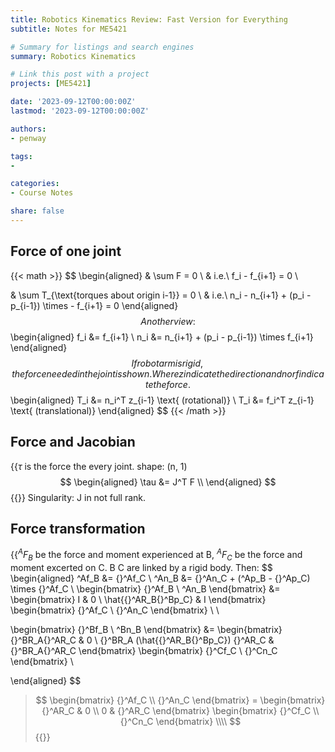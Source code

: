 ```yaml
---
title: Robotics Kinematics Review: Fast Version for Everything
subtitle: Notes for ME5421

# Summary for listings and search engines
summary: Robotics Kinematics

# Link this post with a project
projects: [ME5421]

date: '2023-09-12T00:00:00Z'
lastmod: '2023-09-12T00:00:00Z'

authors:
- penway

tags:
- 

categories:
- Course Notes

share: false
---
```


## Force of one joint
{{< math >}}
$$
\begin{aligned}
& \sum F = 0 \\
& i.e.\ f_i - f_{i+1} = 0 \\

& \sum T_{\text{torques about origin i-1}} = 0 \\
& i.e.\ n_i - n_{i+1} + (p_i - p_{i-1}) \times - f_{i+1} = 0
\end{aligned}
$$
Another view:
$$
\begin{aligned}
f_i &= f_{i+1} \\
n_i &= n_{i+1} + (p_i - p_{i-1}) \times f_{i+1}
\end{aligned}
$$
If robot arm is rigid, the force needed in the joint is shown. Where z indicate the direction and n or f indicate the force.
$$
\begin{aligned}
T_i &= n_i^T z_{i-1} \text{ (rotational)} \\
T_i &= f_i^T z_{i-1} \text{ (translational)}
\end{aligned}
$$
{{< /math >}}

## Force and Jacobian
{{<math>}}
$\tau$ is the force the every joint. shape: (n, 1)
$$
\begin{aligned}
\tau &= J^T F \\
\end{aligned}
$$
{{</math>}}
Singularity: J in not full rank.

## Force transformation
{{<math>}}
Let $^AF_B$ be the force and moment experienced at B, $^AF_C$ be the force and moment excerted on C. B C are linked by a rigid body. Then:
$$
\begin{aligned}
^Af_B &= {}^Af_C \\
^An_B &= {}^An_C + (^Ap_B - {}^Ap_C) \times {}^Af_C \\
\begin{bmatrix} {}^Af_B \\ ^An_B \end{bmatrix} &= 
\begin{bmatrix} 
I & 0 \\
\hat{{}^AR_B{}^Bp_C} & I
\end{bmatrix}
\begin{bmatrix} {}^Af_C \\ {}^An_C \end{bmatrix} \\ \\

\begin{bmatrix} {}^Bf_B \\ ^Bn_B \end{bmatrix} &=
\begin{bmatrix}
{}^BR_A{}^AR_C & 0 \\
{}^BR_A (\hat{{}^AR_B{}^Bp_C}) {}^AR_C & {}^BR_A{}^AR_C
\end{bmatrix}
\begin{bmatrix} {}^Cf_C \\ {}^Cn_C \end{bmatrix} \\

\end{aligned}
$$

> $$
\begin{bmatrix} {}^Af_C \\ {}^An_C \end{bmatrix} =
\begin{bmatrix}
{}^AR_C & 0 \\
0 & {}^AR_C
\end{bmatrix}
\begin{bmatrix} {}^Cf_C \\ {}^Cn_C \end{bmatrix} \\\\
$$
{{</math>}}
